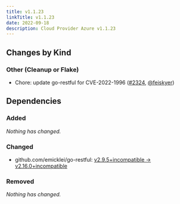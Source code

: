 ```yaml
---
title: v1.1.23
linkTitle: v1.1.23
date: 2022-09-18
description: Cloud Provider Azure v1.1.23
---
```



## Changes by Kind

### Other (Cleanup or Flake)

- Chore: update go-restful for CVE-2022-1996 ([#2324](https://github.com/kubernetes-sigs/cloud-provider-azure/pull/2324), [@feiskyer](https://github.com/feiskyer))

## Dependencies

### Added
_Nothing has changed._

### Changed
- github.com/emicklei/go-restful: [v2.9.5+incompatible → v2.16.0+incompatible](https://github.com/emicklei/go-restful/compare/v2.9.5...v2.16.0)

### Removed
_Nothing has changed._
